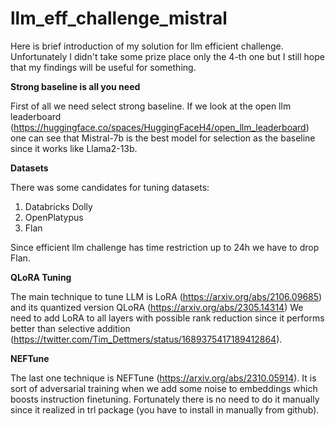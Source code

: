 # llm_eff_challenge_mistral

Here is brief introduction of my solution for llm efficient challenge. Unfortunately I didn't take some prize place only the 4-th one but I still hope that my findings will be useful for something.

**Strong baseline is all you need**

First of all we need select strong baseline. If we look at the open llm leaderboard (https://huggingface.co/spaces/HuggingFaceH4/open_llm_leaderboard) one can see that Mistral-7b is the 
best model for selection as the baseline since it works like Llama2-13b.

**Datasets**

There was some candidates for tuning datasets:
1. Databricks Dolly
2. OpenPlatypus
3. Flan

Since efficient llm challenge has time restriction up to 24h we have to drop Flan.

**QLoRA Tuning**

The main technique to tune LLM is LoRA (https://arxiv.org/abs/2106.09685) and its quantized version QLoRA (https://arxiv.org/abs/2305.14314)
We need to add LoRA to all layers with possible rank reduction since it performs better than selective addition (https://twitter.com/Tim_Dettmers/status/1689375417189412864). 

**NEFTune**

The last one technique is NEFTune (https://arxiv.org/abs/2310.05914). It is sort of adversarial training when we add some noise to embeddings which boosts instruction finetuning. 
Fortunately there is no need to do it manually since it realized in trl package (you have to install in manually from github).
